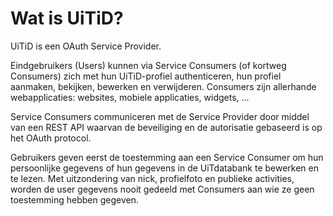 ---
---

# Wat is UiTiD?

UiTiD is een OAuth Service Provider.

Eindgebruikers (Users) kunnen via Service Consumers (of kortweg Consumers) zich met hun UiTiD-profiel authenticeren, hun profiel aanmaken, bekijken, bewerken en verwijderen. Consumers zijn allerhande webapplicaties: websites, mobiele applicaties, widgets, ...

Service Consumers communiceren met de Service Provider door middel van een REST API waarvan de beveiliging en de autorisatie gebaseerd is op het OAuth protocol.

Gebruikers geven eerst de toestemming aan een Service Consumer om hun persoonlijke gegevens of hun gegevens in de UiTdatabank te bewerken en te lezen. Met uitzondering van nick, profielfoto en publieke activities, worden de user gegevens nooit gedeeld met Consumers aan wie ze geen toestemming hebben gegeven.
